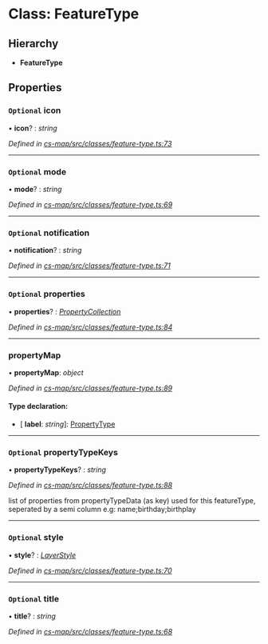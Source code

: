 # Class: FeatureType

## Hierarchy

* **FeatureType**

## Properties

### `Optional` icon

• **icon**? : *string*

*Defined in [cs-map/src/classes/feature-type.ts:73](https://github.com/RichardHovenkamp/csnext/blob/40018c3a/packages/cs-map/src/classes/feature-type.ts#L73)*

___

### `Optional` mode

• **mode**? : *string*

*Defined in [cs-map/src/classes/feature-type.ts:69](https://github.com/RichardHovenkamp/csnext/blob/40018c3a/packages/cs-map/src/classes/feature-type.ts#L69)*

___

### `Optional` notification

• **notification**? : *string*

*Defined in [cs-map/src/classes/feature-type.ts:71](https://github.com/RichardHovenkamp/csnext/blob/40018c3a/packages/cs-map/src/classes/feature-type.ts#L71)*

___

### `Optional` properties

• **properties**? : *[PropertyCollection](../modules/_cs_map_src_classes_feature_type_.md#propertycollection)*

*Defined in [cs-map/src/classes/feature-type.ts:84](https://github.com/RichardHovenkamp/csnext/blob/40018c3a/packages/cs-map/src/classes/feature-type.ts#L84)*

___

###  propertyMap

• **propertyMap**: *object*

*Defined in [cs-map/src/classes/feature-type.ts:89](https://github.com/RichardHovenkamp/csnext/blob/40018c3a/packages/cs-map/src/classes/feature-type.ts#L89)*

#### Type declaration:

* \[ **label**: *string*\]: [PropertyType](_cs_map_src_classes_feature_type_.propertytype.md)

___

### `Optional` propertyTypeKeys

• **propertyTypeKeys**? : *string*

*Defined in [cs-map/src/classes/feature-type.ts:88](https://github.com/RichardHovenkamp/csnext/blob/40018c3a/packages/cs-map/src/classes/feature-type.ts#L88)*

list of properties from propertyTypeData (as key) used for this featureType, seperated by a semi column
e.g: name;birthday;birthplay

___

### `Optional` style

• **style**? : *[LayerStyle](_cs_map_src_classes_layer_style_.layerstyle.md)*

*Defined in [cs-map/src/classes/feature-type.ts:70](https://github.com/RichardHovenkamp/csnext/blob/40018c3a/packages/cs-map/src/classes/feature-type.ts#L70)*

___

### `Optional` title

• **title**? : *string*

*Defined in [cs-map/src/classes/feature-type.ts:68](https://github.com/RichardHovenkamp/csnext/blob/40018c3a/packages/cs-map/src/classes/feature-type.ts#L68)*
